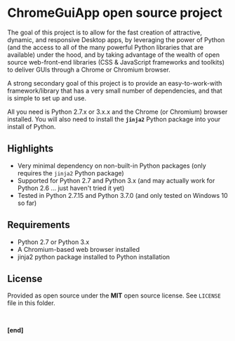# ChromeGuiApp open source project

The goal of this project is to allow for the fast creation of attractive, dynamic, and responsive Desktop apps, by leveraging the power of Python (and the access to all of the many powerful Python libraries that are available) under the hood, and by taking advantage of the wealth of open source web-front-end libraries (CSS & JavaScript frameworks and toolkits) to deliver GUIs through a Chrome or Chromium browser.

A strong secondary goal of this project is to provide an easy-to-work-with framework/library that has a very small number of dependencies, and that is simple to set up and use.

All you need is Python 2.7.x or 3.x.x and the Chrome (or Chromium) browser installed. You will also need to install the **`jinja2`** Python package into your install of Python.


## Highlights

* Very minimal dependency on non-built-in Python packages (only requires the `jinja2` Python package)
* Supported for Python 2.7 and Python 3.x (and may actually work for Python 2.6 ... just haven't tried it yet)
* Tested in Python 2.7.15 and Python 3.7.0 (and only tested on Windows 10 so far)

## Requirements

* Python 2.7 or Python 3.x
* A Chromium-based web browser installed
* jinja2 python package installed to Python installation

## License

Provided as open source under the **MIT** open source license. See `LICENSE` file in this folder.

<br/>

**[end]**
